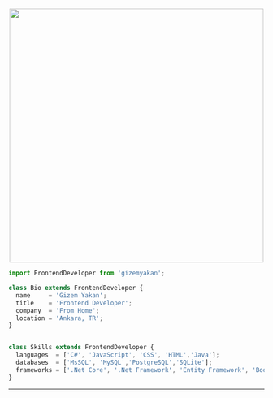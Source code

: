 # 
<p align="center">
    <img width="500" src="https://cdn.dribbble.com/users/2238041/screenshots/4763918/working.gif">
</p>

```js
import FrontendDeveloper from 'gizemyakan';

class Bio extends FrontendDeveloper {
  name     = 'Gizem Yakan';
  title    = 'Frontend Developer';
  company  = 'From Home';
  location = 'Ankara, TR';
}


class Skills extends FrontendDeveloper {
  languages  = ['C#', 'JavaScript', 'CSS', 'HTML','Java'];
  databases  = ['MsSQL', 'MySQL','PostgreSQL','SQLite'];
  frameworks = ['.Net Core', '.Net Framework', 'Entity Framework', 'Bootstrap', 'jQuery','Vue.js','React.js'];
}
```
----
